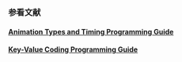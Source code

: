 

### 参看文献

#### [Animation Types and Timing Programming Guide](https://developer.apple.com/library/prerelease/mac/documentation/Cocoa/Conceptual/Animation_Types_Timing/Introduction/Introduction.html)

#### [Key-Value Coding Programming Guide](https://developer.apple.com/library/prerelease/ios/documentation/Cocoa/Conceptual/KeyValueCoding/Articles/KeyValueCoding.html)


